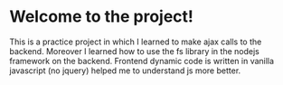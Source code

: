<h1>Welcome to the project!</h1>
<p>This is a practice project in which I learned to make ajax calls to the backend. Moreover I learned how to use the fs library in the nodejs framework on the backend. Frontend dynamic code is written in vanilla javascript (no jquery) helped me to understand js more better.</p>